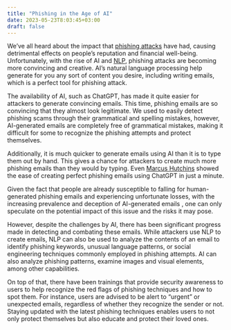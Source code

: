 ```yaml
---
title: "Phishing in the Age of AI"
date: 2023-05-23T8:03:45+03:00
draft: false
---
```


We’ve all heard about the impact that [phishing attacks](https://www.phishing.org/what-is-phishing) have had, causing detrimental effects on people’s reputation and financial well-being. Unfortunately, with the rise of AI and [NLP](https://www.ibm.com/topics/natural-language-processing), phishing attacks are becoming more convincing and creative. AI’s natural language processing help generate for you any sort of content you desire, including writing emails, which is a perfect tool for phishing attack.

The availability of AI, such as ChatGPT, has made it quite easier for attackers to generate convincing emails. This time, phishing emails are so convincing that they almost look legitimate. We used to easily detect phishing scams through their grammatical and spelling mistakes, however, AI-generated emails are completely free of grammatical mistakes, making it difficult for some to recognize the phishing attempts and protect themselves.

Additionally, it is much quicker to generate emails using AI than it is to type them out by hand. This gives a chance for attackers to create much more phishing emails than they would by typing. Even [Marcus Hutchins](https://www.youtube.com/watch?v=_MVczQBk9yo) showed the ease of creating perfect phishing emails using ChatGPT in just a minute.

Given the fact that people are already susceptible to falling for human-generated phishing emails and experiencing unfortunate losses, with the increasing prevalence and deception of AI-generated emails , one can only speculate on the potential impact of this issue and the risks it may pose.

However, despite the challenges by AI, there has been significant progress made in detecting and combating these emails. While attackers use NLP to create emails, NLP can also be used to analyze the contents of an email to identify phishing keywords, unusual language patterns, or social engineering techniques commonly employed in phishing attempts. AI can also analyze phishing patterns, examine images and visual elements, among other capabilities.

On top of that, there have been trainings that provide security awareness to users to help recognize the red flags of phishing techniques and how to spot them. For instance, users are advised to be alert to “urgent” or unexpected emails, regardless of whether they recognize the sender or not. Staying updated with the latest phishing techniques enables users to not only protect themselves but also educate and protect their loved ones.